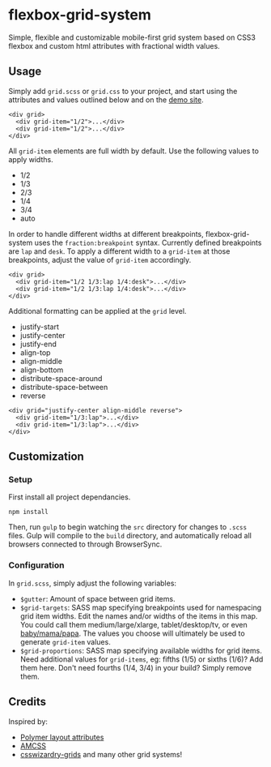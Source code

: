 flexbox-grid-system
===================

Simple, flexible and customizable mobile-first grid system based on CSS3 flexbox and custom html attributes with fractional width values.

## Usage

Simply add `grid.scss` or `grid.css` to your project, and start using the attributes and values outlined below and on the [demo site](link).

```
<div grid>
  <div grid-item="1/2">...</div>
  <div grid-item="1/2">...</div>
</div>
```

All `grid-item` elements are full width by default. Use the following values to apply widths.

* 1/2
* 1/3
* 2/3
* 1/4
* 3/4
* auto

In order to handle different widths at different breakpoints, flexbox-grid-system uses the `fraction:breakpoint` syntax. Currently defined breakpoints are `lap` and `desk`. To apply a different width to a `grid-item` at those breakpoints, adjust the value of `grid-item` accordingly.

```
<div grid>
  <div grid-item="1/2 1/3:lap 1/4:desk">...</div>
  <div grid-item="1/2 1/3:lap 1/4:desk">...</div>
</div>
```

Additional formatting can be applied at the `grid` level.

* justify-start
* justify-center
* justify-end
* align-top
* align-middle
* align-bottom
* distribute-space-around
* distribute-space-between
* reverse

```
<div grid="justify-center align-middle reverse">
  <div grid-item="1/3:lap">...</div>
  <div grid-item="1/3:lap">...</div>
</div>
```

## Customization

### Setup

First install all project dependancies.

```
npm install
```

Then, run `gulp` to begin watching the `src` directory for changes to `.scss` files. Gulp will compile to the `build` directory, and automatically reload all browsers connected to through BrowserSync.

### Configuration

In `grid.scss`, simply adjust the following variables:

* `$gutter`: Amount of space between grid items.
* `$grid-targets`: SASS map specifying breakpoints used for namespacing grid item widths. Edit the names and/or widths of the items in this map. You could call them medium/large/xlarge, tablet/desktop/tv, or even [baby/mama/papa](http://css-tricks.com/naming-media-queries/). The values you choose will ultimately be used to generate `grid-item` values.
* `$grid-proportions`: SASS map specifying available widths for grid items. Need additional values for `grid-items`, eg: fifths (1/5) or sixths (1/6)? Add them here. Don't need fourths (1/4, 3/4) in your build? Simply remove them.

## Credits

Inspired by:

* [Polymer layout attributes](https://www.polymer-project.org/docs/polymer/layout-attrs.html)
* [AMCSS](http://amcss.github.io/)
* [csswizardry-grids](https://github.com/csswizardry/csswizardry-grids) and many other grid systems!
